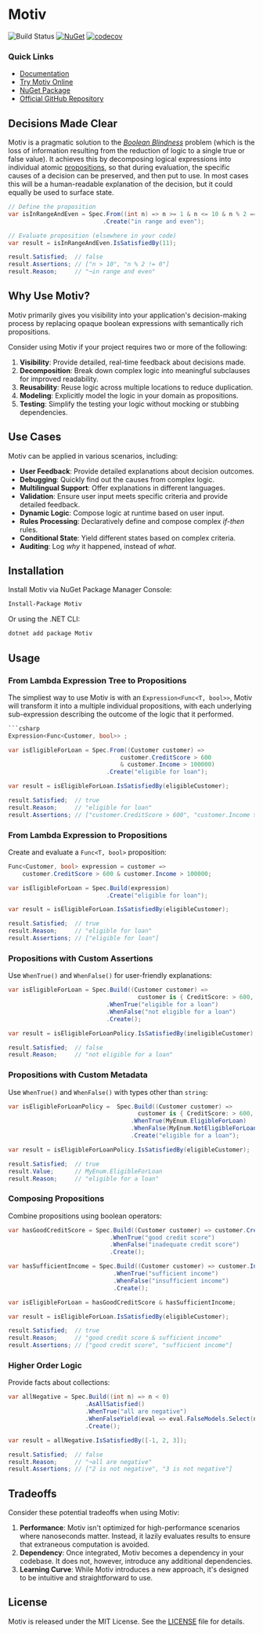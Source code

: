 # Motiv

![Build Status](https://github.com/karlssberg/Motiv/actions/workflows/dotnet.yml/badge.svg) [![NuGet](https://img.shields.io/nuget/v/Motiv.svg)](https://www.nuget.org/packages/Motiv/) [![codecov](https://codecov.io/gh/karlssberg/Motiv/graph/badge.svg?token=XNN34D2JIP)](https://codecov.io/gh/karlssberg/Motiv)
### Quick Links

- [Documentation](https://karlssberg.github.io/Motiv/)
- [Try Motiv Online](https://dotnetfiddle.net/knykpD)
- [NuGet Package](https://www.nuget.org/packages/Motiv/)
- [Official GitHub Repository](https://github.com/karlssberg/Motiv)

## Decisions Made Clear

Motiv is a pragmatic solution to the _[Boolean Blindness](https://existentialtype.wordpress.com/2011/03/15/boolean-blindness/)_
problem (which is the loss of information resulting from the reduction of logic to a single true or false value).
It achieves this by decomposing logical expressions into individual atomic [propositions](https://en.wikipedia.org/wiki/Proposition),
so that during evaluation, the specific causes of a decision can be preserved, and then put to use.
In most cases this will be a human-readable explanation of the decision, but it could equally be used to surface state.

```csharp
// Define the proposition
var isInRangeAndEven = Spec.From((int n) => n >= 1 & n <= 10 & n % 2 == 0)
                           .Create("in range and even");

// Evaluate proposition (elsewhere in your code)
var result = isInRangeAndEven.IsSatisfiedBy(11);

result.Satisfied;  // false
result.Assertions; // ["n > 10", "n % 2 != 0"]
result.Reason;     // "¬in range and even"
```

## Why Use Motiv?

Motiv primarily gives you visibility into your application's decision-making process by replacing opaque boolean
expressions with semantically rich propositions.

Consider using Motiv if your project requires two or more of the following:

1. **Visibility**: Provide detailed, real-time feedback about decisions made.
2. **Decomposition**: Break down complex logic into meaningful subclauses for improved readability.
3. **Reusability**: Reuse logic across multiple locations to reduce duplication.
4. **Modeling**: Explicitly model the logic in your domain as propositions.
5. **Testing**: Simplify the testing your logic without mocking or stubbing dependencies.

## Use Cases

Motiv can be applied in various scenarios, including:

* **User Feedback**: Provide detailed explanations about decision outcomes.
* **Debugging**: Quickly find out the causes from complex logic.
* **Multilingual Support**: Offer explanations in different languages.
* **Validation**: Ensure user input meets specific criteria and provide detailed feedback.
* **Dynamic Logic**: Compose logic at runtime based on user input.
* **Rules Processing**: Declaratively define and compose complex _if-then_ rules.
* **Conditional State**: Yield different states based on complex criteria.
* **Auditing**: Log _why_ it happened, instead of _what_.

## Installation

Install Motiv via NuGet Package Manager Console:
```bash
Install-Package Motiv
```
Or using the .NET CLI:
```bash
dotnet add package Motiv
```

## Usage

### From Lambda Expression Tree to Propositions

The simpliest way to use Motiv is with an `Expression<Func<T, bool>>`,
Motiv will transform it into a multiple individual propositions,
with each underlying sub-expression describing the outcome of the logic that it performed.

```csharp
```csharp
Expression<Func<Customer, bool>> ;

var isEligibleForLoan = Spec.From((Customer customer) =>
                                customer.CreditScore > 600
                                & customer.Income > 100000)
                            .Create("eligible for loan");

var result = isEligibleForLoan.IsSatisfiedBy(eligibleCustomer);

result.Satisfied;  // true
result.Reason;     // "eligible for loan"
result.Assertions; // ["customer.CreditScore > 600", "customer.Income > 100000"]
```

### From Lambda Expression to Propositions

Create and evaluate a `Func<T, bool>` proposition:

```csharp
Func<Customer, bool> expression = customer =>
    customer.CreditScore > 600 & customer.Income > 100000;

var isEligibleForLoan = Spec.Build(expression)
                            .Create("eligible for loan");

var result = isEligibleForLoan.IsSatisfiedBy(eligibleCustomer);

result.Satisfied;  // true
result.Reason;     // "eligible for loan"
result.Assertions; // ["eligible for loan"]
```

### Propositions with Custom Assertions

Use `WhenTrue()` and `WhenFalse()` for user-friendly explanations:

```csharp
var isEligibleForLoan = Spec.Build((Customer customer) =>
                                     customer is { CreditScore: > 600, Income: > 100000 })
                            .WhenTrue("eligible for a loan")
                            .WhenFalse("not eligible for a loan")
                            .Create();

var result = isEligibleForLoanPolicy.IsSatisfiedBy(ineligibleCustomer);

result.Satisfied;  // false
result.Reason;     // "not eligible for a loan"
```

### Propositions with Custom Metadata

Use `WhenTrue()` and `WhenFalse()` with types other than `string`:

```csharp
var isEligibleForLoanPolicy =  Spec.Build((Customer customer) =>
                                     customer is { CreditScore: > 600, Income: > 100000 })
                                   .WhenTrue(MyEnum.EligibleForLoan)
                                   .WhenFalse(MyEnum.NotEligibleForLoan)
                                   .Create("eligible for a loan");

var result = isEligibleForLoanPolicy.IsSatisfiedBy(eligibleCustomer);

result.Satisfied;  // true
result.Value;      // MyEnum.EligibleForLoan
result.Reason;     // "eligible for a loan"
```

### Composing Propositions

Combine propositions using boolean operators:

```csharp
var hasGoodCreditScore = Spec.Build((Customer customer) => customer.CreditScore > 600)
                             .WhenTrue("good credit score")
                             .WhenFalse("inadequate credit score")
                             .Create();

var hasSufficientIncome = Spec.Build((Customer customer) => customer.Income > 100000)
                              .WhenTrue("sufficient income")
                              .WhenFalse("insufficient income")
                              .Create();

var isEligibleForLoan = hasGoodCreditScore & hasSufficientIncome;

var result = isEligibleForLoan.IsSatisfiedBy(eligibleCustomer);

result.Satisfied;  // true
result.Reason;     // "good credit score & sufficient income"
result.Assertions; // ["good credit score", "sufficient income"]
```

### Higher Order Logic

Provide facts about collections:

```csharp
var allNegative = Spec.Build((int n) => n < 0)
                      .AsAllSatisfied()
                      .WhenTrue("all are negative")
                      .WhenFalseYield(eval => eval.FalseModels.Select(n => $"{n} is not negative"))
                      .Create();

var result = allNegative.IsSatisfiedBy([-1, 2, 3]);

result.Satisfied;  // false
result.Reason;     // "¬all are negative"
result.Assertions; // ["2 is not negative", "3 is not negative"]
```

## Tradeoffs

Consider these potential tradeoffs when using Motiv:

1. **Performance**: Motiv isn't optimized for high-performance scenarios where nanoseconds matter.
    Instead, it lazily evaluates results to ensure that extraneous computation is avoided.
2. **Dependency**: Once integrated, Motiv becomes a dependency in your codebase.
    It does not, however, introduce any additional dependencies.
3. **Learning Curve**: While Motiv introduces a new approach, it's designed to be intuitive and straightforward to use.

## License

Motiv is released under the MIT License. See the [LICENSE](./LICENSE) file for details.
